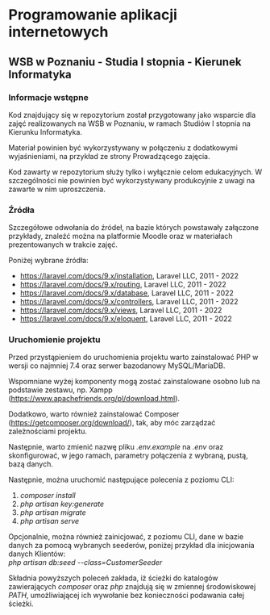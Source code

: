 # Programowanie aplikacji internetowych

## WSB w Poznaniu - Studia I stopnia - Kierunek Informatyka

### Informacje wstępne

Kod znajdujący się w repozytorium został przygotowany jako wsparcie dla zajęć realizowanych na WSB w Poznaniu, w ramach Studiów I stopnia na Kierunku Informatyka.

Materiał powinien być wykorzystywany w połączeniu z dodatkowymi wyjaśnieniami, na przykład ze strony Prowadzącego zajęcia.

Kod zawarty w repozytorium służy tylko i wyłącznie celom edukacyjnych. W szczególności nie powinien być wykorzystywany produkcyjnie z uwagi na zawarte w nim uproszczenia.



### Źródła

Szczegółowe odwołania do źródeł, na bazie których powstawały załączone przykłady, znaleźć można na platformie Moodle oraz w materiałach prezentowanych w trakcie zajęć.

Poniżej wybrane źródła:
* https://laravel.com/docs/9.x/installation, Laravel LLC, 2011 - 2022
* https://laravel.com/docs/9.x/routing, Laravel LLC, 2011 - 2022
* https://laravel.com/docs/9.x/database, Laravel LLC, 2011 - 2022
* https://laravel.com/docs/9.x/controllers, Laravel LLC, 2011 - 2022
* https://laravel.com/docs/9.x/views, Laravel LLC, 2011 - 2022
* https://laravel.com/docs/9.x/eloquent, Laravel LLC, 2011 - 2022



### Uruchomienie projektu

Przed przystąpieniem do uruchomienia projektu warto zainstalować PHP w wersji co najmniej 7.4  oraz serwer bazodanowy MySQL/MariaDB.

Wspomniane wyżej komponenty mogą zostać zainstalowane osobno lub na podstawie zestawu, np. Xampp (https://www.apachefriends.org/pl/download.html).

Dodatkowo, warto również zainstalować Composer (https://getcomposer.org/download/), tak, aby móc zarządzać zależnościami projektu.

Następnie, warto zmienić nazwę pliku _.env.example_ na _.env_ oraz skonfigurować, w jego ramach, parametry połączenia z wybraną, pustą, bazą danych.

Następnie, można uruchomić następujące polecenia z poziomu CLI:
1. *composer install*
2. *php artisan key:generate*
3. *php artisan migrate*
4. *php artisan serve*

Opcjonalnie, można również zainicjować, z poziomu CLI, dane w bazie danych za pomocą wybranych seederów, poniżej przykład dla inicjowania danych Klientów:      
_php artisan db:seed --class=CustomerSeeder_

Składnia powyższych poleceń zakłada, iż ścieżki do katalogów zawierających _composer_ oraz _php_ znajdują się w zmiennej środowiskowej _PATH_, umożliwiającej ich wywołanie bez konieczności podawania całej ścieżki.
